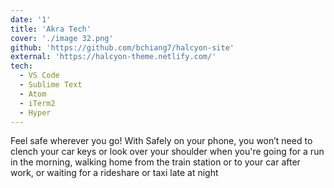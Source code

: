 ```yaml
---
date: '1'
title: 'Akra Tech'
cover: './image 32.png'
github: 'https://github.com/bchiang7/halcyon-site'
external: 'https://halcyon-theme.netlify.com/'
tech:
  - VS Code
  - Sublime Text
  - Atom
  - iTerm2
  - Hyper
---
```


Feel safe wherever you go! With Safely on your phone, you won’t need to clench your car keys or look over your shoulder when you're going for a run in the morning, walking home from the train station or to your car after work, or waiting for a rideshare or taxi late at night
